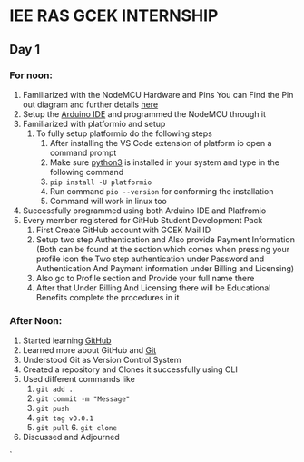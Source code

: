 # IEE RAS GCEK INTERNSHIP
## Day 1

### For noon:

1. Familiarized with the NodeMCU Hardware and Pins You can Find the Pin out diagram and further details [here](https://randomnerdtutorials.com/esp8266-pinout-reference-gpios/)
2.  Setup the [Arduino IDE](https://www.arduino.cc/en/software/) and programmed the NodeMCU through it
3. Familiarized with platformio and setup
	1. To fully setup platformio do the following steps
		1. After installing the VS Code extension of platform io open a command prompt
		2. Make sure [python3](https://python.org) is installed in your system and type in the following command
		3. `pip install -U platformio`
		4. Run command `pio --version` for conforming the installation
		5. Command will work in linux too
4. Successfully programmed using both Arduino IDE and Platfromio
5. Every member registered for GitHub Student Development Pack
	1. First Create GitHub account with GCEK Mail ID
	2. Setup two step Authentication and Also provide Payment Information (Both can be found at the section which comes when pressing your profile icon the Two step authentication under Password and Authentication And Payment information under Billing and Licensing)
	3. Also go to Profile section and Provide your full name there
	4. After that Under Billing And Licensing there will be Educational Benefits complete the procedures in it

### After Noon:
1. Started learning [GitHub](https://github.com/)
2. Learned more about GitHub and [Git](https://git-scm.com/) 
3. Understood Git as Version Control System
4. Created a repository and Clones it successfully using CLI
5. Used different commands like
	1. `git add .`
	2. `git commit -m "Message"`
	3. `git push`
	4. `git tag v0.0.1`
	5. `git pull`
        6. `git clone` 	
6. Discussed and Adjourned 

`

